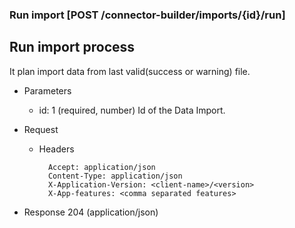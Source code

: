 ### Run import [POST /connector-builder/imports/{id}/run]

## Run import process
It plan import data from last valid(success or warning) file. 

+ Parameters
    + id: 1 (required, number) 
        Id of the Data Import.

+ Request
    + Headers

            Accept: application/json
            Content-Type: application/json
            X-Application-Version: <client-name>/<version>
            X-App-features: <comma separated features>

+ Response 204 (application/json)

<!-- include(../../error_responses.md) -->
